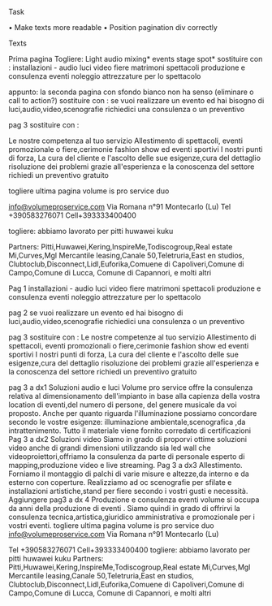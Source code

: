Task

• Make texts more readable
• Position pagination div correctly

Texts

Prima pagina 
Togliere: 
Light 
audio
mixing* 
events 
stage 
spot*
sostituire con :
installazioni -  audio luci video 
fiere
matrimoni
spettacoli
produzione e consulenza eventi
noleggio attrezzature per lo spettacolo 
  
appunto:
la seconda pagina con sfondo bianco non ha senso (eliminare o call to action?)
sostituire con :
se vuoi realizzare un evento ed hai bisogno di luci,audio,video,scenografie  richiedici una consulenza o un preventivo 
  

pag 3
sostituire con :

Le nostre competenza al tuo servizio 
Allestimento di  spettacoli, eventi promozionale o fiere,cerimonie fashion show ed eventi sportivi 
I nostri punti di forza, La cura del cliente e l'ascolto delle sue esigenze,cura del dettaglio risoluzione dei problemi grazie all'esperienza  e la conoscenza del settore    
richiedi un preventivo gratuito 

togliere 
ultima pagina volume is pro service duo 

info@volumeproservice.com
Via Romana n°91
Montecarlo 
(Lu)
Tel +390583276071  Cell+393333400400 

togliere:
abbiamo lavorato per pitti huwawei kuku

Partners: Pitti,Huwawei,Kering,InspireMe,Todiscogroup,Real estate Mi,Curves,Mgl Mercantile leasing,Canale 50,Teletruria,East en studios,
Clubtoclub,Disconnect,Lidl,Euforika,Comuene di Capoliveri,Comune di  Campo,Comune di Lucca, Comune di Capannori, e molti altri 


Pag 1
installazioni - audio luci video fiere
matrimoni
spettacoli
produzione e consulenza eventi noleggio attrezzature per lo spettacolo 

pag 2
se vuoi realizzare un evento ed hai bisogno di luci,audio,video,scenografie richiedici una consulenza o un preventivo

pag 3 sostituire con :
Le nostre competenze al tuo servizio
Allestimento di spettacoli, eventi promozionali o fiere,cerimonie fashion show ed eventi sportivi
I nostri punti di forza, La cura del cliente e l'ascolto delle sue esigenze,cura del dettaglio risoluzione dei problemi grazie all'esperienza e la conoscenza del settore
richiedi un preventivo gratuito

pag 3 a dx1
Soluzioni audio e luci
Volume pro service offre la consulenza relativa al dimensionamento dell'impianto in base alla capienza della vostra location di eventi,del numero di persone, del genere musicale da voi proposto. Anche per quanto riguarda l'illuminazione possiamo concordare secondo le vostre esigenze: illuminazione ambientale,scenografica ,da intrattenimento.
Tutto il materiale viene fornito corredato di certificazioni
Pag 3 a dx2
Soluzioni video
Siamo in grado di proporvi ottime soluzioni video anche di grandi dimensioni utilizzando sia led wall che videoproiettori,offriamo la consulenza da parte di personale esperto di mapping,produzione video e live streaming.
Pag 3 a dx3
Allestimento.
Forniamo il montaggio di palchi di varie misure e altezze,da interno e da esterno con coperture. Realizziamo ad oc scenografie per sfilate e installazioni artistiche,stand per fiere secondo i vostri gusti e necessità.
Aggiungere pag3 a dx 4
Produzione e consulenza eventi
volume si occupa da anni della produzione di eventi .
Siamo quindi in grado di offrirvi la consulenza tecnica,artistica,giuridico amministrativa e promozionale per i vostri eventi.
togliere
ultima pagina volume is pro service duo
info@volumeproservice.com Via Romana n°91 Montecarlo
(Lu)
 
Tel +390583276071 Cell+393333400400
togliere:
abbiamo lavorato per pitti huwawei kuku
Partners: Pitti,Huwawei,Kering,InspireMe,Todiscogroup,Real estate Mi,Curves,Mgl Mercantile leasing,Canale 50,Teletruria,East en studios,
Clubtoclub,Disconnect,Lidl,Euforika,Comuene di Capoliveri,Comune di Campo,Comune di Lucca, Comune di Capannori, e molti altri

